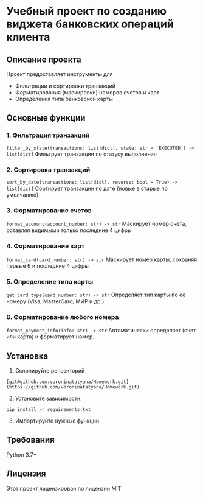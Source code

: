 # Учебный проект по созданию виджета банковских операций клиента
## Описание проекта
Проект предоставляет инструменты для
- Фильтрации и сортировки транзакций
- Форматирования (маскировки) номеров счетов и карт
- Определения типа банковской карты
## Основные функции
### 1. Фильтрация транзакций
 `filter_by_state(transactions: list[dict], state: str = 'EXECUTED') -> list[dict]`
Фильтрует транзакции по статусу выполнения
### 2. Сортировка транзакций
 `sort_by_date(transactions: list[dict], reverse: bool = True) -> list[dict]`
Сортирует транзакции по дате (новые в старые по умолчанию)
### 3. Форматирование счетов
`format_account(account_number: str) -> str`
Маскирует номер счета, оставляя видимыми только последние 4 цифры
### 4. Форматирование карт
`format_card(card_number: str) -> str`
Маскирует номер карты, сохраняя первые 6 и последние 4 цифры
### 5. Определение типа карты
`get_card_type(card_number: str) -> str`
Определяет тип карты по её номеру (Visa, MasterCard, МИР и др.)
### 6. Форматирование любого номера
`format_payment_info(info: str) -> str`
Автоматически определяет (счет или карта) и форматирует номер.
## Установка
1. Склонируйте репозиторий
```
[git@github.com:voroninatatyana/Homework.git](https://github.com/voroninatatyana/Homework.git)
```
2. Установите зависимости:
```
pip install -r requirements.txt
```
3. Импортируйте нужные функции
## Требования
Python 3.7+
## Лицензия
Этот проект лицензирован по лицензии MIT
